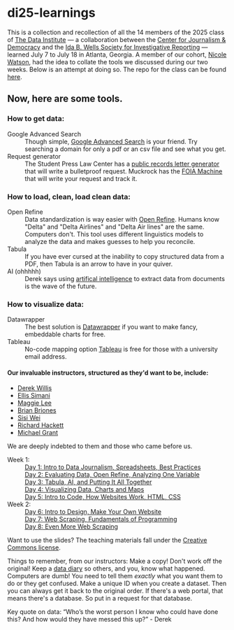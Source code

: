 # di25-learnings
<p>
This is a collection and recollection of all the 14 members of the 2025 class of <a href="https://cjddatainstitute.org/">The Data Institute</a> — a collaboration between the <a href="https://cfjd.howard.edu/">Center for Journalism & Democracy</a> and the <a href="https://idabwellssociety.org/">Ida B. Wells Society for Investigative Reporting</a> — learned July 7 to July 18 in Atlanta, Georgia. A member of our cohort, <a href="https://www.ncat.edu/employee-bio.php?directoryID=690815680">Nicole Watson</a>, had the idea to collate the tools we discussed during our two weeks. Below is an attempt at doing so. The repo for the class can be found <a href="https://github.com/cjddatainstitute/data-institute-2025/blob/main/README.md">here</a>.
</p>

<h2>Now, here are some tools.</h2>

<dl class="get_data">
<h3>How to get data:</h3>
  <dt>Google Advanced Search</dt>
    <dd>Though simple, <a href="https://www.google.com/advanced_search">Google Advanced Search</a> is your friend. Try searching a domain for only a pdf or an csv file and see what you get.</dd>
<dt>Request generator</dt>
  <dd>The Student Press Law Center has a <a href="https://splc.org/lettergenerator/"> public records letter generator</a> that will write a bulletproof request. Muckrock has the <a href="https://www.foiamachine.org/">FOIA Machine</a> that will write your request and track it.</dd>
</dl class="get_data">

<dl class="clean_data">
<h3>How to load, clean, load clean data:</h3>
  <dt>Open Refine</dt>
    <dd>Data standardization is way easier with <a href="https://propublica.s3.amazonaws.com/data-institute/open-refine-2025.pdf">Open Refine<a>. Humans know "Delta" and "Delta Airlines" and "Delta Air lines" are the same. Computers don't. This tool uses different linguistics models to analyze the data and makes guesses to help you reconcile.</dd>
  <dt>Tabula</dt>
    <dd>If you have ever cursed at the inability to copy structured data from a PDF, then <a href+"https://tabula.technology/">Tabula</a> is an arrow to have in your quiver.</dd>
  <dt>AI (ohhhhh)</dt>
    <dd>Derek says using <a href="https://docs.google.com/presentation/d/1k_Mui_M5SeDKGyhbAdFw-awfDHHYoOoRHiLrv_FGtRg/edit">artifical intelligence</a> to extract data from documents is the wave of the future.  </dd>
</dl class="clean_data">

<dl class="viz_data">
<h3>How to visualize data:</h3>
    <dt>Datawrapper</dt>
      <dd>The best solution is <a href="https://www.datawrapper.de/">Datawrapper</a> if you want to make fancy, embeddable charts for free.</dd>
    <dt>Tableau</dt>
      <dd>No-code mapping option <a href="https://www.tableau.com/trial/visualize-your-data">Tableau</a> is free for those with a university email address.</dd>
  
</dl class="viz_data">

<h4>Our invaluable instructors, structured as they'd want to be, include:</h4>
<ul class="instructor">
  <li><a href="https://thescoop.org/now/">Derek Willis</a></li>
  <li><a href="https://github.com/ellissimani">Ellis Simani</a></li>
  <li><a href="http://maggielee.net/">Maggie Lee</a></li>
  <li><a href="https://research.auctr.edu/prf.php?id=5a89da03-7cdb-11ed-9922-0ad758b798c3">Brian Briones</a></li>
  <li><a href="https://sisiwei.com/">Sisi Wei</a></li>
  <li><a href="https://www.linkedin.com/in/richard-hackett/">Richard Hackett</a></li>
  <li><a href="https://mikegrant.me/">Michael Grant</a></li>
</ul class="instructor">
  
<p>We are deeply indebted to them and those who came before us.</p>

<dl class="weeks">
<dt>Week 1:</dt>
  <dd><a href="https://github.com/cjddatainstitute/data-institute-2025/#day-1">Day 1: Intro to Data Journalism, Spreadsheets, Best Practices</a></dd>
  <dd><a href="https://github.com/cjddatainstitute/data-institute-2025/#day-2">Day 2: Evaluating Data, Open Refine, Analyzing One Variable</a></dd>
  <dd><a href="https://github.com/cjddatainstitute/data-institute-2025/#day-3">Day 3: Tabula, AI, and Putting It All Together</a></dd>
  <dd><a href="https://github.com/cjddatainstitute/data-institute-2025/#day-4">Day 4: Visualizing Data, Charts and Maps</a></dd>
  <dd><a href="https://github.com/cjddatainstitute/data-institute-2025/#day-5">Day 5: Intro to Code, How Websites Work, HTML, CSS</a></dd>
<dt>Week 2:</dt>
  <dd><a href="https://github.com/cjddatainstitute/data-institute-2025/#day-6">Day 6: Intro to Design, Make Your Own Website</a></dd>
  <dd><a href="https://github.com/cjddatainstitute/data-institute-2025/#day-7">Day 7: Web Scraping, Fundamentals of Programming</a></dd>
  <dd><a href="https://github.com/cjddatainstitute/data-institute-2025/#day-8">Day 8: Even More Web Scraping</a></dd>
</dl class="weeks">

<p>Want to use the slides? The teaching materials fall under the <a href="https://creativecommons.org/licenses/by-nc-nd/3.0/us/">Creative Commons license</a>.</p>

Things to remember, from our instructors:
Make a copy! Don't work off the original!
Keep a <a href="https://cronkitedata.github.io/cronkite-docs/general/04-data-diary.html">data diary</a> so others, and you, know what happened. 
Computers are dumb! You need to tell them <i>exactly</i> what you want them to do or they get confused.
Make a unique ID when you create a dataset. Then you can always get it back to the original order.
If there's a web portal, that means there's a database. So put in a request for that database.


Key quote on data: “Who’s the worst person I know who could have done this? And how would they have messed this up?” - Derek
